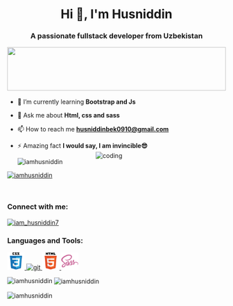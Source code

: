 <h1 align="center">Hi 👋, I'm Husniddin</h1>
    <h3 align="center">A passionate fullstack developer from Uzbekistan</h3>
     <img width="100%" height="100" src="https://encrypted-tbn0.gstatic.com/images?q=tbn:ANd9GcRjvJxrc714ZQTY_mNJtfkhvqbH9b6kCAZ-RA&usqp=CAU" alt="">
    
- 🌱 I’m currently learning **Bootstrap and Js**

- 💬 Ask me about **Html, css and sass**

- 📫 How to reach me **husniddinbek0910@gmail.com**

- ⚡ Amazing fact **I would say, I am invincible😎**
    <img align="right" width="300"  src="https://25.media.tumblr.com/f1fea510d6f3495c0a33e5f45c978ff9/tumblr_muf3e3Qhe51ru39xmo1_500.gif" alt="coding">
    
  <p align="left"> <img src="https://komarev.com/ghpvc/?username=iamhusniddin&label=Profile%20views&color=0e75b6&style=flat" alt="iamhusniddin" /> </p>

<p align="left"> <a href="https://github.com/ryo-ma/github-profile-trophy"><img src="https://github-profile-trophy.vercel.app/?username=iamhusniddin" alt="iamhusniddin" /></a> </p>

<p align="left"> <a href="https://twitter.com/" target="blank"><img src="https://img.shields.io/twitter/follow/?logo=twitter&style=for-the-badge" alt="" /></a> </p>
<h3 align="left">Connect with me:</h3>
<p align="left">
<a href="https://instagram.com/iam_husniddin7" target="blank"><img align="center" src="https://raw.githubusercontent.com/rahuldkjain/github-profile-readme-generator/master/src/images/icons/Social/instagram.svg" alt="iam_husniddin7" height="30" width="40" /></a>
</p>

<h3 align="left">Languages and Tools:</h3>
<p align="left"> <a href="https://www.w3schools.com/css/" target="_blank" rel="noreferrer"> <img src="https://raw.githubusercontent.com/devicons/devicon/master/icons/css3/css3-original-wordmark.svg" alt="css3" width="40" height="40"/> </a> <a href="https://git-scm.com/" target="_blank" rel="noreferrer"> <img src="https://www.vectorlogo.zone/logos/git-scm/git-scm-icon.svg" alt="git" width="40" height="40"/> </a> <a href="https://www.w3.org/html/" target="_blank" rel="noreferrer"> <img src="https://raw.githubusercontent.com/devicons/devicon/master/icons/html5/html5-original-wordmark.svg" alt="html5" width="40" height="40"/> </a> <a href="https://sass-lang.com" target="_blank" rel="noreferrer"> <img src="https://raw.githubusercontent.com/devicons/devicon/master/icons/sass/sass-original.svg" alt="sass" width="40" height="40"/> </a> </p>

<p><img align="left" src="https://github-readme-stats.vercel.app/api/top-langs?username=iamhusniddin&show_icons=true&locale=en&layout=compact" alt="iamhusniddin" /></p>

<p>&nbsp;<img align="center" src="https://github-readme-stats.vercel.app/api?username=iamhusniddin&show_icons=true&locale=en" alt="iamhusniddin" /></p>

<p><img align="center" src="https://github-readme-streak-stats.herokuapp.com/?user=iamhusniddin&" alt="iamhusniddin" /></p>

